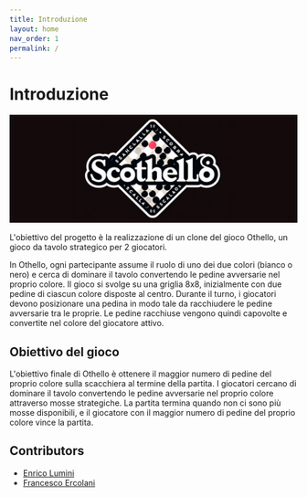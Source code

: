```yaml
---
title: Introduzione
layout: home
nav_order: 1
permalink: /
---
```


# Introduzione
![Logo](./docs/img/scothello-icon.png)

L'obiettivo del progetto è la realizzazione di un clone del gioco Othello, un gioco da tavolo strategico per 2 giocatori. 

In Othello, ogni partecipante assume il ruolo di uno dei due colori (bianco o nero) e cerca di dominare il tavolo convertendo le pedine avversarie nel proprio colore. 
Il gioco si svolge su una griglia 8x8, inizialmente con due pedine di ciascun colore disposte al centro. 
Durante il turno, i giocatori devono posizionare una pedina in modo tale da racchiudere le pedine avversarie tra le proprie. 
Le pedine racchiuse vengono quindi capovolte e convertite nel colore del giocatore attivo.

## Obiettivo del gioco

L'obiettivo finale di Othello è ottenere il maggior numero di pedine del proprio colore sulla scacchiera al termine della partita. I giocatori cercano di dominare il tavolo convertendo le pedine avversarie nel proprio colore attraverso mosse strategiche.
La partita termina quando non ci sono più mosse disponibili, e il giocatore con il maggior numero di pedine del proprio colore vince la partita.

## Contributors

- [Enrico Lumini](https://github.com/EnricoLumini)
- [Francesco Ercolani](https://github.com/erco99)